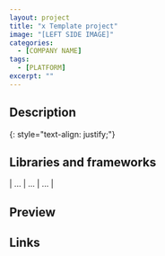 ```yaml
---
layout: project
title: "x Template project"
image: "[LEFT SIDE IMAGE]"
categories:
  - [COMPANY NAME]
tags:
  - [PLATFORM]
excerpt: ""
---
```


## Description

<!-- [ADD DESCRIPTION] -->

{: style="text-align: justify;"}


## Libraries and frameworks

|     ...     |     ...     |     ...     |


## Preview

<!-- [ADD SCREENSHOTS]
{% capture images %}
    {{ site.url }}/images/projects/[PROJECT NAME]/[FILE]
	{{ site.url }}/images/projects/[PROJECT NAME]/[FILE]
{% endcapture %}
{% include gallery images=images caption="[CAPTION]" cols=[NUMBER OF COLUMNS] %}

{% capture images %}
	{{ site.url }}/images/projects/[PROJECT NAME]/[FILE]
	{{ site.url }}/images/projects/[PROJECT NAME]/[FILE]
{% endcapture %}
{% include gallery images=images caption="[CAPTION]" cols=[NUMBER OF COLUMNS] %}
-->

## Links

<!-- [ADD LINKS TO TRY THIS, GOOGLE PLAY / GITHUB / ...] -->

<!-- Gogole Play badge
<a class='badge' target='_blank' href='https://play.google.com/store/apps/details?id=[PACKAGE ID]'>
  <img alt='Get it on Google Play'
       src='https://play.google.com/intl/en_us/badges/images/generic/en_badge_web_generic.png'/>
</a>
{: .badge}
-->
